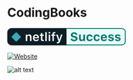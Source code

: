 # CodingBooks
<a href="https://codingbooks.netlify.app"><img src="https://github.com/mohitjaisal/GifStore/blob/master/Raw%20Images/Netlify%20Success.svg" alt="Netlify Status"></a>

[![Website](https://img.shields.io/website?label=codingbooks.netlify.app&style=for-the-badge&url=https%3A%2F%2Fmohitjaisal.com)](https://codingbooks.netlify.app)




![alt text](https://github.com/mohitjaisal/GifStore/blob/master/codingbooksgif.gif)
